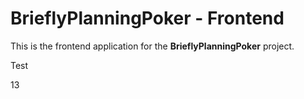 # BrieflyPlanningPoker - Frontend

This is the frontend application for the **BrieflyPlanningPoker** project.

Test

13

